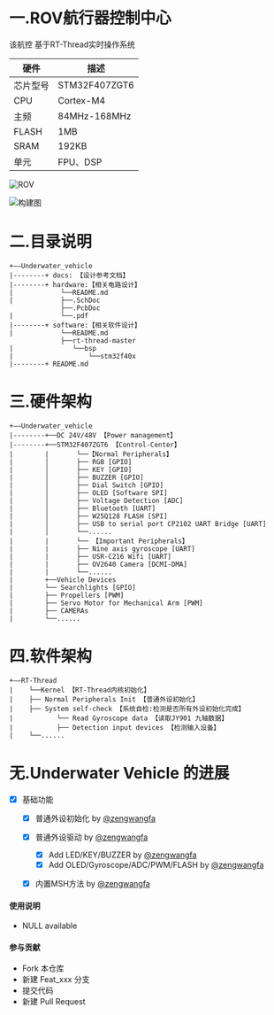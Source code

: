# 一.ROV航行器控制中心

该航控 基于RT-Thread实时操作系统

| 硬件 | 描述 |
| -- | -- |
|芯片型号| STM32F407ZGT6 |
|CPU| Cortex-M4 |
|主频| 84MHz-168MHz |
|FLASH| 1MB |
|SRAM| 192KB |
|单元| FPU、DSP |

![ROV](https://images.gitee.com/uploads/images/2019/0222/201120_1db060f5_2330851.png "控制中心")

![构建图](https://images.gitee.com/uploads/images/2019/0314/162025_6336b3f6_2330851.png "构建图")

# 二.目录说明
```
+——Underwater_vehicle
|--------+ docs: 【设计参考文档】
|--------+ hardware:【相关电路设计】      
|            └──README.md
|            ├──.SchDoc
			 ├──.PcbDoc
|            └──.pdf
|--------+ software:【相关软件设计】
|            └──README.md
			 ├──rt-thread-master
|               └──bsp
|                   └──stm32f40x
|--------+ README.md
```

# 三.硬件架构
```
+——Underwater_vehicle
|--------+──DC 24V/48V 【Power management】 
|--------+──STM32F407ZGT6 【Control-Center】                  
|        |       └──【Normal Peripherals】
|        │       ├── RGB [GPIO]   
|        │       ├── KEY [GPIO] 
|        │       ├── BUZZER [GPIO]      
|        │       ├── Dial Switch [GPIO]   
|        │       ├── OLED [Software SPI]       
|        │       ├── Voltage Detection [ADC]             
|        │       ├── Bluetooth [UART]       
|        │       ├── W25Q128 FLASH [SPI]
|        │       ├── USB to serial port CP2102 UART Bridge [UART]
|        │       └──......  
|        |       └── 【Important Peripherals】
|        |       ├── Nine axis gyroscope [UART]
|        |       ├── USR-C216 Wifi [UART]   
|        |       ├── OV2640 Camera [DCMI-DMA]
|        |       └──...... 
|        +──Vehicle Devices
|        └── Searchlights [GPIO]
|        ├── Propellers [PWM]
|        ├── Servo Motor for Mechanical Arm [PWM]
|        ├── CAMERAs 
|        └──...... 
```



# 四.软件架构
```
+——RT-Thread
|    └──Kernel 【RT-Thread内核初始化】                  
|    ├── Normal Peripherals Init 【普通外设初始化】
|    ├── System self-check 【系统自检:检测是否所有外设初始化完成】 
|           └── Read Gyroscope data 【读取JY901 九轴数据】 
|           ├── Detection input devices 【检测输入设备】 
|    └──...... 
```



# 无.Underwater Vehicle 的进展

- [X] 基础功能
    - [X] 普通外设初始化 by [@zengwangfa](https://github.com/zengwangfa)
    - [X] 普通外设驱动 by [@zengwangfa](https://github.com/zengwangfa)
        - [X] Add LED/KEY/BUZZER by [@zengwangfa](https://github.com/zengwangfa) 
        - [X] Add OLED/Gyroscope/ADC/PWM/FLASH by [@zengwangfa](https://github.com/zengwangfa) 
    - [X] 内置MSH方法 by [@zengwangfa](https://github.com/zengwangfa)


	
	
#### 使用说明

- NULL available


#### 参与贡献

- Fork 本仓库
- 新建 Feat_xxx 分支
- 提交代码
- 新建 Pull Request





